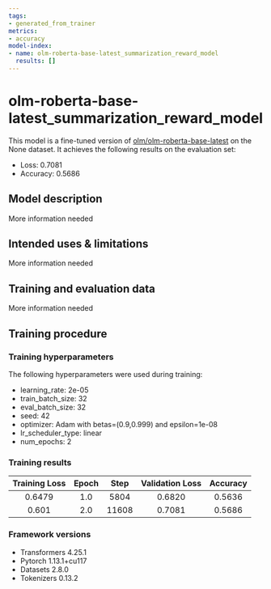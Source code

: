```yaml
---
tags:
- generated_from_trainer
metrics:
- accuracy
model-index:
- name: olm-roberta-base-latest_summarization_reward_model
  results: []
---
```


<!-- This model card has been generated automatically according to the information the Trainer had access to. You
should probably proofread and complete it, then remove this comment. -->

# olm-roberta-base-latest_summarization_reward_model

This model is a fine-tuned version of [olm/olm-roberta-base-latest](https://huggingface.co/olm/olm-roberta-base-latest) on the None dataset.
It achieves the following results on the evaluation set:
- Loss: 0.7081
- Accuracy: 0.5686

## Model description

More information needed

## Intended uses & limitations

More information needed

## Training and evaluation data

More information needed

## Training procedure

### Training hyperparameters

The following hyperparameters were used during training:
- learning_rate: 2e-05
- train_batch_size: 32
- eval_batch_size: 32
- seed: 42
- optimizer: Adam with betas=(0.9,0.999) and epsilon=1e-08
- lr_scheduler_type: linear
- num_epochs: 2

### Training results

| Training Loss | Epoch | Step  | Validation Loss | Accuracy |
|:-------------:|:-----:|:-----:|:---------------:|:--------:|
| 0.6479        | 1.0   | 5804  | 0.6820          | 0.5636   |
| 0.601         | 2.0   | 11608 | 0.7081          | 0.5686   |


### Framework versions

- Transformers 4.25.1
- Pytorch 1.13.1+cu117
- Datasets 2.8.0
- Tokenizers 0.13.2
